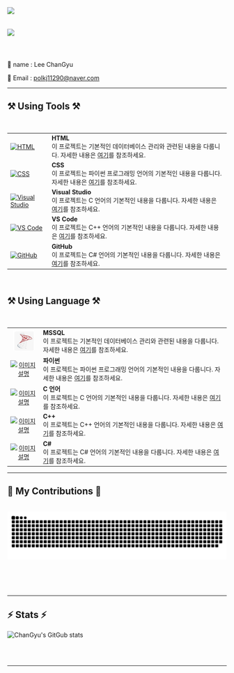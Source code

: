 <img align="left" src="https://visitor-badge.laobi.icu/badge?page_id=c9yu.c9yu" />

<h1>
    <img src="https://capsule-render.vercel.app/api?type=cylinder&color=314259&height=170&section=header&text=Hi%20There!%20%20I'm%20ChanGyu&fontSize=19&fontColor=FFFFFF" />
</h1>

<br/>

<div align="left">
 
 🔭 name : Lee ChanGyu
 
 🌱 Email : polkj11290@naver.com

 <hr/>
 
<h2 align="left">⚒️ Using Tools ⚒️</h2>
<br/>
<table>
  <tr>
    <td align="center">
      <a href="https://github.com/c9yu/basic-database-2024">
        <div align="left">
          <img src="https://skillicons.dev/icons?i=html" alt="HTML">
        </div>
      </a>
    </td>
    <td>
      <b>HTML</b><br>
      이 프로젝트는 기본적인 데이터베이스 관리와 관련된 내용을 다룹니다. 자세한 내용은 <a href="https://github.com/c9yu/basic-database-2024">여기</a>를 참조하세요.
    </td>
  </tr>
  <tr>
    <td align="center">
      <a href="https://github.com/c9yu/basic-python-2024">
        <div align="left">
          <img src="https://skillicons.dev/icons?i=css" alt="CSS">
        </div>
      </a>
    </td>
    <td>
      <b>CSS</b><br>
      이 프로젝트는 파이썬 프로그래밍 언어의 기본적인 내용을 다룹니다. 자세한 내용은 <a href="https://github.com/c9yu/basic-python-2024">여기</a>를 참조하세요.
    </td>
  </tr>
  <tr>
    <td align="center">
      <a href="https://github.com/c9yu/basic-TCP-IP-2024/tree/main/rpi">
        <div align="left">
          <img src="https://skillicons.dev/icons?i=visualstudio" alt="Visual Studio">
        </div>
      </a>
    </td>
    <td>
      <b>Visual Studio</b><br>
      이 프로젝트는 C 언어의 기본적인 내용을 다룹니다. 자세한 내용은 <a href="https://github.com/c9yu/basic-TCP-IP-2024/tree/main/rpi">여기</a>를 참조하세요.
    </td>
  </tr>
  <tr>
    <td align="center">
      <a href="https://github.com/c9yu/basic-cpp-2024">
        <div align="left">
          <img src="https://skillicons.dev/icons?i=vscode" alt="VS Code">
        </div>
      </a>
    </td>
    <td>
      <b>VS Code</b><br>
      이 프로젝트는 C++ 언어의 기본적인 내용을 다룹니다. 자세한 내용은 <a href="https://github.com/c9yu/basic-cpp-2024">여기</a>를 참조하세요.
    </td>
  </tr>
  <tr>
    <td align="center">
      <a href="https://github.com/c9yu/basic-csharp-2024">
        <div align="left">
          <img src="https://skillicons.dev/icons?i=github" alt="GitHub">
        </div>
      </a>
    </td>
    <td>
      <b>GitHub</b><br>
      이 프로젝트는 C# 언어의 기본적인 내용을 다룹니다. 자세한 내용은 <a href="https://github.com/c9yu/basic-csharp-2024">여기</a>를 참조하세요.
    </td>
  </tr>
</table>


<br/>

<h2 align="left">⚒️ Using Language ⚒️</h2>
<br/>
<table>
  <tr>
    <td align="center">
      <a href="https://github.com/c9yu/basic-database-2024">
        <img src="https://raw.githubusercontent.com/c9yu/basic-database-2024/main/imamges/db012.png" width="48" height="48" alt="이미지 설명">
      </a>
    </td>
    <td>
      <b>MSSQL</b><br>
      이 프로젝트는 기본적인 데이터베이스 관리와 관련된 내용을 다룹니다. 자세한 내용은 <a href="https://github.com/c9yu/basic-database-2024">여기</a>를 참조하세요.
    </td>
  </tr>
  <tr>
    <td align="center">
      <a href="https://github.com/c9yu/basic-python-2024">
        <img src="https://skillicons.dev/icons?i=python" alt="이미지 설명">
      </a>
    </td>
    <td>
      <b>파이썬</b><br>
      이 프로젝트는 파이썬 프로그래밍 언어의 기본적인 내용을 다룹니다. 자세한 내용은 <a href="https://github.com/c9yu/basic-python-2024">여기</a>를 참조하세요.
    </td>
  </tr>
  <tr>
    <td align="center">
      <a href="https://github.com/c9yu/basic-TCP-IP-2024/tree/main/rpi">
        <img src="https://skillicons.dev/icons?i=c" alt="이미지 설명">
      </a>
    </td>
    <td>
      <b>C 언어</b><br>
      이 프로젝트는 C 언어의 기본적인 내용을 다룹니다. 자세한 내용은 <a href="https://github.com/c9yu/basic-TCP-IP-2024/tree/main/rpi">여기</a>를 참조하세요.
    </td>
  </tr>
  <tr>
    <td align="center">
      <a href="https://github.com/c9yu/basic-cpp-2024">
        <img src="https://skillicons.dev/icons?i=cpp" alt="이미지 설명">
      </a>
    </td>
    <td>
      <b>C++</b><br>
      이 프로젝트는 C++ 언어의 기본적인 내용을 다룹니다. 자세한 내용은 <a href="https://github.com/c9yu/basic-cpp-2024">여기</a>를 참조하세요.
    </td>
  </tr>
  <tr>
    <td align="center">
      <a href="https://github.com/c9yu/basic-csharp-2024">
        <img src="https://skillicons.dev/icons?i=cs" alt="이미지 설명">
      </a>
    </td>
    <td>
      <b>C#</b><br>
      이 프로젝트는 C# 언어의 기본적인 내용을 다룹니다. 자세한 내용은 <a href="https://github.com/c9yu/basic-csharp-2024">여기</a>를 참조하세요.
    </td>
  </tr>
</table>

<hr/>

<div align="left">
  <h2>🐍 My Contributions 🐍</h2>
  <br>
  <img src="https://raw.githubusercontent.com/Platane/snk/output/github-contribution-grid-snake.svg" />
  
  <br/><br/><br/>
</div>

<hr/>

<h2 align="left">⚡ Stats ⚡</h2>

![ChanGyu's GitGub stats](https://github-readme-stats.vercel.app/api?username=c9yu&show_icons=true&theme=transparent)

<br/><br/>

<hr/>

<br/>
